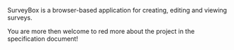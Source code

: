 SurveyBox is a browser-based application for creating, editing and viewing surveys.

You are more then welcome to red more about the project in the specification document!

